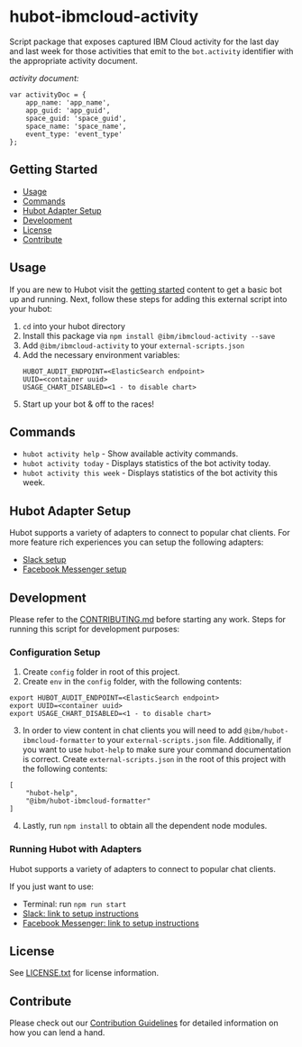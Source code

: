 # hubot-ibmcloud-activity 

Script package that exposes captured IBM Cloud activity for the last day and last week for those activities that emit to the `bot.activity` identifier with the appropriate activity document.

_activity document:_
```
var activityDoc = {
	app_name: 'app_name',
	app_guid: 'app_guid',
	space_guid: 'space_guid',
	space_name: 'space_name',
	event_type: 'event_type'
};
```

## Getting Started
  * [Usage](#usage)
  * [Commands](#commands)
  * [Hubot Adapter Setup](#hubot-adapter-setup)
  * [Development](#development)
  * [License](#license)
  * [Contribute](#contribute)

## Usage <a id="usage"></a>

If you are new to Hubot visit the [getting started](https://hubot.github.com/docs/) content to get a basic bot up and running.  Next, follow these steps for adding this external script into your hubot:

1. `cd` into your hubot directory
2. Install this package via `npm install @ibm/ibmcloud-activity --save`
3. Add `@ibm/ibmcloud-activity` to your `external-scripts.json`
4. Add the necessary environment variables:
   ```
   HUBOT_AUDIT_ENDPOINT=<ElasticSearch endpoint>
   UUID=<container uuid>
   USAGE_CHART_DISABLED=<1 - to disable chart>
   ```
5. Start up your bot & off to the races!


## Commands <a id="commands"></a>

- `hubot activity help` - Show available activity commands.
- `hubot activity today` - Displays statistics of the bot activity today.
- `hubot activity this week` - Displays statistics of the bot activity this week.

## Hubot Adapter Setup <a id="hubot-adapter-setup"></a>

Hubot supports a variety of adapters to connect to popular chat clients.  For more feature rich experiences you can setup the following adapters:
- [Slack setup](./docs/adapters/slack.md)
- [Facebook Messenger setup](./docs/adapters/facebook.md)

## Development <a id="development"></a>

Please refer to the [CONTRIBUTING.md](./CONTRIBUTING.md) before starting any work.  Steps for running this script for development purposes:

### Configuration Setup

1. Create `config` folder in root of this project.
2. Create `env` in the `config` folder, with the following contents:
```
export HUBOT_AUDIT_ENDPOINT=<ElasticSearch endpoint>
export UUID=<container uuid>
export USAGE_CHART_DISABLED=<1 - to disable chart>
```
3. In order to view content in chat clients you will need to add `@ibm/hubot-ibmcloud-formatter` to your `external-scripts.json` file. Additionally, if you want to use `hubot-help` to make sure your command documentation is correct. Create `external-scripts.json` in the root of this project with the following contents:
```
[
	"hubot-help",
	"@ibm/hubot-ibmcloud-formatter"
]
```
4. Lastly, run `npm install` to obtain all the dependent node modules.

### Running Hubot with Adapters

Hubot supports a variety of adapters to connect to popular chat clients.

If you just want to use:
 - Terminal: run `npm run start`
 - [Slack: link to setup instructions](./docs/adapters/slack.md)
 - [Facebook Messenger: link to setup instructions](./docs/adapters/facebook.md)

## License <a id="license"></a>

See [LICENSE.txt](./LICENSE.txt) for license information.

## Contribute <a id="contribute"></a>

Please check out our [Contribution Guidelines](./CONTRIBUTING.md) for detailed information on how you can lend a hand.
